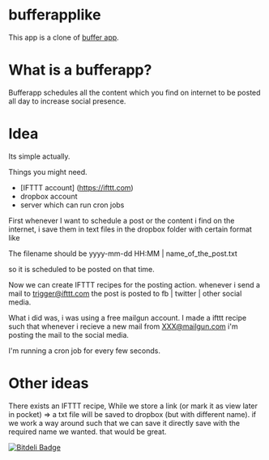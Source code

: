 bufferapplike
=============

This app is a clone of [buffer app](https://bufferapp.com/).

What is a bufferapp?
====================

Bufferapp schedules all the content which you find on internet to be posted all day to increase social presence.

Idea
=====

Its simple actually.

Things you might need.

* [IFTTT account] (https://ifttt.com)
* dropbox account
* server which can run cron jobs

First whenever I want to schedule a post or the content i find on the internet, i save them in text files in the dropbox folder with certain format like 

The filename should be yyyy-mm-dd HH:MM | name_of_the_post.txt

so it is scheduled to be posted on that time.

Now we can create  IFTTT recipes for the posting action.
whenever i send a mail to trigger@ifttt.com the post is posted to fb | twitter | other social media.

What i did was, i was using a free mailgun account. I made a ifttt recipe such that whenever i recieve a new mail from XXX@mailgun.com i'm posting the mail to the social media.

I'm running a cron job for every few seconds.

Other ideas
===========
There exists an IFTTT recipe,
While we store a link (or mark it as view later in pocket) =>  a txt file will be saved to dropbox (but with different name). if we work a way around such that we can save it directly save with the required name we wanted.
that would be great.

[![Bitdeli Badge](https://d2weczhvl823v0.cloudfront.net/Prithvirajbilla/bufferapplike/trend.png)](https://bitdeli.com/free "Bitdeli Badge")

